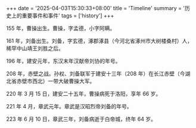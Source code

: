 +++
date = '2025-04-03T15:30:33+08:00'
title = 'Timeline'
summary = '历史上的重要事件和事件'
tags = ['history']
+++

155 年，曹操出生。曹操，字孟德，小字阿瞒。

161 年，刘备出生。刘备，字玄德，涿郡涿县（今河北省涿州市大树楼桑村）人，稀罕中山靖王刘胜之后。

196 年，建安元年，东汉末年汉献帝刘协的年号。

208 年，赤壁之战。孙权、刘备联军于建安十三年（208 年）在长江赤壁（今湖北省赤壁市西北）一带大破曹操大军。

220 年 3 月 15 日，建安二十五年，曹操病死于洛阳，享年 66 岁。

221 年 4 月，章武元年。章武是汉昭烈帝刘备的年号。

223 年 6 月 10 日，章武三年，刘备病逝于白帝城，终年 64 岁。
